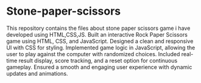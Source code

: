 # Stone-paper-scissors
This repository contains the files about stone paper scissors game i have developed using HTML,CSS,JS.
Built an interactive Rock Paper Scissors game using HTML, CSS, and JavaScript. 
Designed a clean and responsive Ul with CSS for styling. 
Implemented game logic in JavaScript, allowing the user to play against the computer with randomized choices. Included real-time result display, score tracking, and a reset option for continuous gameplay. 
Ensured a smooth and engaging user experience with dynamic updates and animations. 


